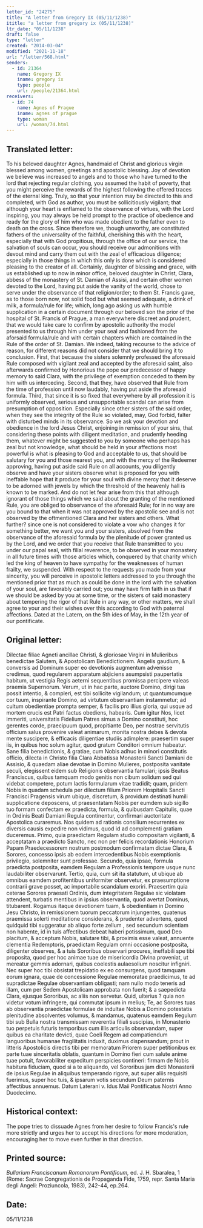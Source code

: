 ```yaml
---
letter_id: "24275"
title: "A letter from Gregory IX (05/11/1238)"
ititle: "a letter from gregory ix (05/11/1238)"
ltr_date: "05/11/1238"
draft: false
type: "letter"
created: "2014-03-04"
modified: "2021-11-18"
url: "/letter/568.html"
senders:
  - id: 21364
    name: Gregory IX
    iname: gregory ix
    type: people
    url: /people/21364.html
receivers:
  - id: 74
    name: Agnes of Prague
    iname: agnes of prague
    type: woman
    url: /woman/74.html
---
```

<h2> Translated letter:</h2>To his beloved daughter Agnes, handmaid of Christ and glorious virgin blessed among women, greetings and apostolic blessing.
Joy of devotion we believe was increased to angels and to those who have turned to the lord that rejecting regular clothing, you assumed the habit of poverty, that you might perceive the rewards of the highest following the offered traces of the eternal king.  Truly, so that your intention may be directed to this and completed, with God as author, you must be sollicitiously vigilant; that although your heart is enflamed to the observance of virtues, with the Lord inspiring, you may always be held prompt to the practice of obedience and ready for the glory of him who was made obedient to the father even to death on the cross.
Since therefore we, though unworthy, are constituted fathers of the universality of the faithful, cherishing this with the heart, especially that with God propitious, through the office of our service, the salvation of souls can occur, you should receive our admonitions with devout mind and carry them out with the zeal of efficacious diligence; especially in those things in which this only is done which is considered pleasing to the creator of all.  Certainly, daughter of blessing and grace, with us established up to now in minor office, beloved daughter in Christ, Clara, abbess of the monastery of St. Damian of Assisi, and certain other women devoted to the Lord, having put aside the vanity of the world, chose to serve under the observance of that religion/order; to them St. Francis gave, as to those born now, not solid food but what seemed adequate, a drink of milk, a formula/rule for life; which, long ago asking us with humble supplication in a certain document through our beloved son the prior of the hospital of St. Francis of Prague, a man everywhere discreet and prudent, that we would take care to confirm by apostolic authority the model presented to us through him under your seal and fashioned from the aforsaid formula/rule and with certain chapters which are contained in the Rule of the order of St. Damian.
We indeed, taking recourse to the advice of reason, for different reasons did not consider that we should bring it to conclusion. First, that because the sisters solemnly professed the aforesaid Rule composed with vigilant zeal and accepted by the aforesaid saint, also afterwards confirmed by Honorious the pope our predecessor of happy memory to said Clara, with the privilege of exemption conceded to them by him with us interceding. Second, that they, have observed that Rule from the time of profession until now laudably, having put aside the aforesaid formula. Third, that since it is so fixed that everywhere by all profession it is uniformly observed, serious and unsupportable scandal can arise from presumption of opposition. Especially since other sisters of the said order, when they see the integrity of the Rule so violated, may, God forbid, falter with disturbed minds in its observance. So we ask your devotion and obedience in the lord Jesus Christ, enjoining in remission of your sins, that considering these points with diligent meditation, and prudently heeding them, whatever might be suggested to you by someone who perhaps has zeal but not knowledge, what should be held in your affections most powerful is what is pleasing to God and acceptable to us, that should be salutary for you and those nearest you, and with the mercy of the Redeemer approving, having put aside said Rule on all accounts, you diligently observe and have your sisters observe what is proposed for you with ineffable hope that it produce for your soul with divine mercy that it deserve to be adorned with jewels by which the threshold of the heavenly hall is known to be marked.
And do not let fear arise from this that although ignorant of those things which we said about the granting of the mentioned Rule, you are obliged to observance of the aforesaid Rule; for in no way are you bound to that when it was not approved by the apostolic see and is not observed by the oftmentioned Clara and her sisters and others.  What further?  since one is not considered to violate a vow who changes it for something better, we want you and your sisters, absolved from the observance of the aforesaid formula by the plenitude of power granted us by the Lord, and we order that you receive that Rule transmitted to you under our papal seal, with filial reverence, to be observed in your monastery in all future times with those articles which, conquered by that charity which led the king of heaven to have sympathy for the weaknesses of human frailty, we suspended.  With respect to the requests you made from your sincerity, you will perceive in apostolic letters addressed to you through the mentioned prior that as much as could be done in the lord with the salvation of your soul, are favorably carried out; you may have firm faith in us that if we should be asked by you at some time, or the sisters of said monastery about tempering the rigor of that Rule in any way, or other matters, we shall agree to your and their wishes over this according to God with paternal affections.
Dated at the Latern, on the 5th ides of May, in the 12th year of our pontificate.
<h2 class="mt-4"> Original letter:</h2>Dilectae filiae Agneti ancillae Christi, & gloriosae Virgini in Mulieribus benedictae Salutem, & Apostolicam Benedictionem.
Angelis gaudium, & conversis ad Dominum super eo devotionis augmentum advenisse credimus, quod regularem apparatum abjiciens asumpsisti paupertatis habitum, ut vestigia Regis aeterni sequentibus promissa percipere valeas praemia Supernorum. Verum, ut in hac parte, auctore Domino, dirigi tua possit intentio, & compleri, est tibi sollicite vigilandum; ut quantumcumque cor tuum, inspirante Domino, ad virtutum observantiam instammetur; ad cultum obedientiae prompta semper, & facilis pro illius gloria, qui usque ad mortem crucis est Patri factus obediens, habearis. Cum igitur Nos, licet immeriti, universitatis Fidelium Patres simus a Domino constituti, hoc gerentes corde, praecipuum quod, propitiante Deo, per nostrae servitutis officium salus provenire valeat animarum, monita nostra debes & devota mente suscipere, & efficacis diligentiae studiis adimplere: praesertim super iis, in quibus hoc solum agitur, quod gratum Conditori omnium habeatur. Sane filia benedictionis, & gratiae, cum Nobis adhuc in minori constitutis officio, dilecta in Christo filia Clara Abbatissa Monasterii Sancti Damiani de Assisio, & quaedam aliae devotae in Domino Mulieres, postposita vanitate seculi, elegissent eidem sub Religionis observantia famulari; ipsis Beatus Franciscus, quibus tamquam modo genitis non cibum solidum sed qui videbat competere, potum lactis formularum vitae tradidit; quam, pridem Nobis in quadam schedula per dilectum filium Priorem Hospitalis Sancti Francisci Pragensis virum ubique, discretum, & providum destinati humili supplicatione deposcens, ut praesentatam Nobis per eumdem sub sigillo tuo formam confectam ex praedicta, formula, & quibusdam Capitulis, quae in Ordinis Beati Damiani Regula continentur, confirmari auctoritate Apostolica curaremus. Nos quidem ad rationis consilium recurrentes ex diversis causis expedire non vidimus, quod id ad complementi gratiam duceremus. Primo, quia praedictam Regulam studio compositam vigilanti, & acceptatam a praedicto Sancto, nec non per felicis recordationis Honorium Papam Praedecessorem nostrum postmodum confirmatam dictae Clara, & Sorores, concesso ipsis ab eodem intercedentibus Nobis exemptionis privilegio, solemniter sunt professae. Secundo, quia ipsae, formula praedicta postposita, eamdem Regulam a Professionis tempore usque nunc laudabiliter observarunt. Tertio, quia, cum sit ita statutum, ut ubique ab omnibus eamdem profitentibus uniformiter observetur, ex praesumptione contrarii grave posset, ac importabile scandalum exoriri. Praesertim quia ceterae Sorores praesati Ordinis, dum integritatem Regulae sic violatam attendent, turbatis mentibus in ipsius observantia, quod avertat Dominus, titubarent. Rogamus itaque devotionem tuam, & obedientiam in Domino Jesu Christo, in remissionem tuorum peccatorum injungentes, quatenus praemissa solerti meditatione considerans, & prudenter advertens, quod quidquid tibi suggeratur ab aliquo forte zellum , sed secundum scientiam non habente, id in tuis affectibus debeat haberi potissimum, quod Deo placitum, & acceptum Nobis, salutare tibi, & proximis esse valeat, annuente clementia Redemptoris, praedictam Regulam omni occasione postposita, diligenter observes, & a tuis Sororibus observari procures, ineffabili spe tibi proposita, quod per hoc animae tuae de misericordia Divina proveniat, ut mereatur gemmis adornari, quibus coelestis aulaesolium noscitur infigniri. Nec super hoc tibi obsistat trepidatio ex eo consurgens, quod tamquam eorum ignara, quae de concessione Regulae memoratae praedicimus, te ad supradictae Regulae observantiam obligasti; nam nullo modo teneris ad illam, cum per Sedem Apostolicam approbata non fuerit; & a saepedicta Clara, ejusque Sororibus, ac aliis non servetur. Quid, ulterius ? quia non videtur votum infringere, qui commutat ipsum in melius; Te, ac Sorores tuas ab observantia praedictae formulae de indultae Nobis a Domino potestatis plenitudine absolventes volumus, & mandamus, quatenus eamdem Regulum tibi sub Bulla nostra transmissam reverentia filiali suscipias, in Monasterio tuo perpetuis futuris temporibus cum illis articulis observandam, super quibus ea charitate devicti, quae Coeli Regem ad compatiendum languoribus humanae fragilitatis induxit, duximus dispensandum; prout in litteris Apostolicis directis tibi per memoratum Priorem super petitionibus ex parte tuae sinceritatis oblatis, quantum in Domino fieri cum salute anime tuae potuit, favorabiliter expeditum perspicies contineri: firmam de Nobis habitura fiduciam, quod si a te aliquando, vel Sororibus jam dicti Monasterii de ipsius Regulae in aliquibus temperando rigore, aut super aliis requisiti fuerimus, super hoc tuis, & ipsarum votis secundum Deum paternis affectibus annuemus.
Datum Laterani v. Idus Maii Pontificatus Nostri Anno Duodecimo.
<h2 class="mt-4"> Historical context:</h2>The pope tries to dissuade Agnes from her desire to follow Francis's rule more strictly and urges her to accept his directions for more moderation, encouraging her to move even further in that direction.
<h2 class="mt-4"> Printed source:</h2><p><em>Bullarium Franciscanum Romanorum Pontificum,</em> ed. J. H. Sbaralea, 1 (Rome: Sacrae Congregationis de Propaganda Fide, 1759, repr. Santa Maria degli Angeli: Proziuncola, 1983), 242-44, ep.264.</p><h2 class="mt-4"> Date:</h2>05/11/1238